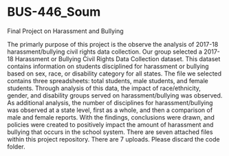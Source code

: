 # BUS-446_Soum
Final Project on Harassment and Bullying 

The primarly purpose of this project is the observe the analysis of 2017-18 harassment/bullying civil rights data collection. Our group selected a 2017-18 Harassment or Bullying Civil Rights Data Collection dataset. This dataset contains information on students disciplined for harassment or bullying based on sex, race, or disability category for all states. 
The file we selected contains three spreadsheets: total students, male students, and female students. Through analysis of this data, the impact of race/ethnicity, gender, and disability groups served on harassment/bullying was observed. As additional analysis, the number of disciplines for harassment/bullying was observed at a state level, first as a whole, and then a comparison of male and female reports. With the findings, conclusions were drawn, and policies were created to positively impact the amount of harassment and bullying that occurs in the school system. There are seven attached files within this project repository.
There are 7 uploads.
Please discard the code folder. 
